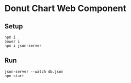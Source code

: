 # Donut Chart Web Component

## Setup
```
npm i
bower i
npm i json-server
```
## Run
```
json-server --watch db.json
npm start
```
